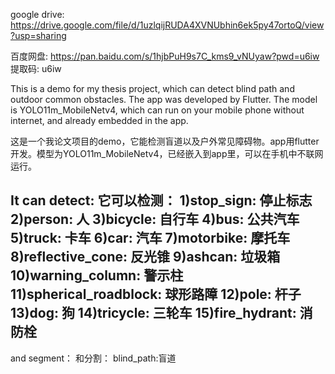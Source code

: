 google drive: https://drive.google.com/file/d/1uzlqijRUDA4XVNUbhin6ek5py47ortoQ/view?usp=sharing

百度网盘: https://pan.baidu.com/s/1hjbPuH9s7C_kms9_vNUyaw?pwd=u6iw 提取码: u6iw

This is a demo for my thesis project, which can detect blind path and outdoor common obstacles. The app was developed by Flutter. The model is YOLO11m_MobileNetv4, which can run on your mobile phone without internet, and already embedded in the app. 

这是一个我论文项目的demo，它能检测盲道以及户外常见障碍物。app用flutter开发。模型为YOLO11m_MobileNetv4，已经嵌入到app里，可以在手机中不联网运行。

It can detect:
它可以检测：
1)stop_sign: 停止标志
2)person: 人
3)bicycle: 自行车
4)bus: 公共汽车
5)truck: 卡车
6)car: 汽车
7)motorbike: 摩托车
8)reflective_cone: 反光锥
9)ashcan: 垃圾箱
10)warning_column: 警示柱
11)spherical_roadblock: 球形路障
12)pole: 杆子
13)dog: 狗
14)tricycle: 三轮车
15)fire_hydrant: 消防栓
----------
and segment：
和分割：
blind_path:盲道
